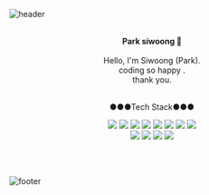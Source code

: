 ![header](https://capsule-render.vercel.app/api?type=waving&&color=gradient&height=200&section=header&fontSize=90)


<div align = "center">

<br/>
<strong>Park siwoong 👋</strong><br><br>
Hello, I'm Siwoong (Park).<br>
coding so happy .<br>
thank you.<br/>


<br/>

●●●Tech Stack●●●

<img src="https://img.shields.io/badge/Javascript-ffb13b?style=flat-square&logo=javascript&logoColor=white"/>
<img src="https://img.shields.io/badge/C-A8B9CC?style=flat-square&logo=C&logoColor=white"/>
<img src="https://img.shields.io/badge/HTML-E34F26?style=flat-square&logo=HTML5&logoColor=white"/>
<img src="https://img.shields.io/badge/CSS-1572B6?style=flat-square&logo=CSS3&logoColor=white"/>
<img src="https://img.shields.io/badge/Java-007396?style=flat-square&logo=Java&logoColor=white"/>
<img src="https://img.shields.io/badge/JSP-007396?style=flat-square&logo=java&logoColor=white"/>
<img src="https://img.shields.io/badge/Mysql-E6B91E?style=flat-square&logo=MySql&logoColor=white"/>
<img src="https://img.shields.io/badge/Oracle-F80000?style=flat-square&logo=oracle&logoColor=white"/>
 <br/>
<img src="https://img.shields.io/badge/Git-F05032?style=flat-square&logo=Git&logoColor=white"/> 
<img src="https://img.shields.io/badge/docker-29ABE2?style=flat-square&logo=docker&logoColor=white"/>
<img src="https://img.shields.io/badge/linux-FCC624?style=flat-square&logo=linux&logoColor=white"/>
 <img src="https://img.shields.io/badge/centos-262577?style=flat-square&logo=centos&logoColor=white"/>
</div>

<br/><br/>

![footer](https://capsule-render.vercel.app/api?type=waving&&color=gradient&height=100&section=footer&fontSize=90)
